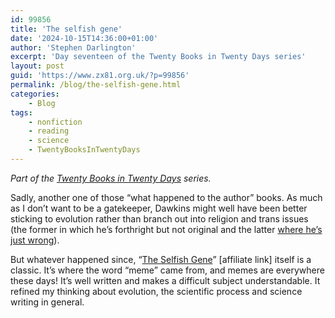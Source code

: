 ```yaml
---
id: 99856
title: 'The selfish gene'
date: '2024-10-15T14:36:00+01:00'
author: 'Stephen Darlington'
excerpt: 'Day seventeen of the Twenty Books in Twenty Days series'
layout: post
guid: 'https://www.zx81.org.uk/?p=99856'
permalink: /blog/the-selfish-gene.html
categories:
    - Blog
tags:
    - nonfiction
    - reading
    - science
    - TwentyBooksInTwentyDays
---
```


*Part of the [Twenty Books in Twenty Days](https://www.zx81.org.uk/blog/twenty-books.html) series.*

Sadly, another one of those “what happened to the author” books. As much as I don’t want to be a gatekeeper, Dawkins might well have been better sticking to evolution rather than branch out into religion and trans issues (the former in which he’s forthright but not original and the latter [where he’s just wrong](https://www.thepinknews.com/2021/11/01/richard-dawkins-trans-women-race-gender/)).

But whatever happened since, “[The Selfish Gene](https://amzn.to/3NoKXy8)” \[affiliate link\] itself is a classic. It’s where the word “meme” came from, and memes are everywhere these days! It’s well written and makes a difficult subject understandable. It refined my thinking about evolution, the scientific process and science writing in general.